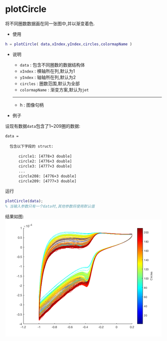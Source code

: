 # plotCircle
将不同圈数数据画在同一张图中,并以渐变着色.

- 使用

```matlab
h = plotCircle( data,xIndex,yIndex,circles,colormapName )
```


- 说明

    - `data` : 包含不同圈数的数据结构体
    - `xIndex` : 横轴所在列,默认为1
    - `yIndex` : 轴轴所在列,默认为2
    - `circles` : 圈数范围,默认为全部
    - `colormapName` : 渐变方案,默认为`jet`

    ---
    
    - h : 图像句柄

    

- 例子

设现有数据`data`包含了1~209圈的数据:

```
data = 

  包含以下字段的 struct:

      circle1: [4778×3 double]
      circle2: [4776×3 double]
      circle3: [4777×3 double]
      ...
      circle208: [4776×3 double]
      circle209: [4777×3 double]
```

运行

```matlab
plotCircle(data);
% 当输入参数只有一个data时,其他参数将使用默认值
```

结果如图:
![img](imgs/fig_plotCircle_1.png)


